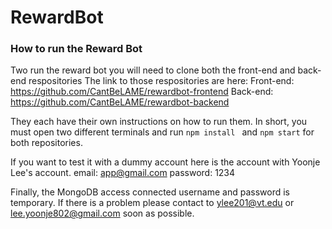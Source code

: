 # RewardBot
### How to run the Reward Bot
Two run the reward bot you will need to clone both the front-end and back-end respositories
The link to those respositories are here:
Front-end: https://github.com/CantBeLAME/rewardbot-frontend
Back-end: https://github.com/CantBeLAME/rewardbot-backend

They each have their own instructions on how to run them.
In short, you must open two different terminals and run `npm install ` and   `npm start` for both repositories.

If you want to test it with a dummy account here is the account with Yoonje Lee's account.
email: app@gmail.com
password: 1234

Finally, the MongoDB access connected username and password is temporary. If there is a problem please contact to ylee201@vt.edu or lee.yoonje802@gmail.com soon as possible.

